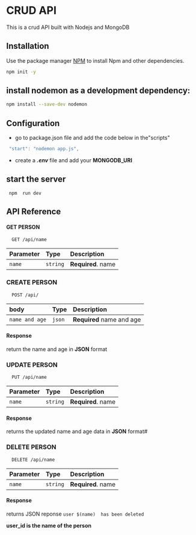 # CRUD API

This is a crud API built with Nodejs and MongoDB

## Installation

Use the package manager [NPM](https://pip.pypa.io/en/stable/) to install Npm and other dependencies.

```bash
npm init -y
```

## install nodemon as a development dependency:

```bash
npm install --save-dev nodemon
```

## Configuration

- go to package.json file and add the code below in the"scripts"

```javascript
 "start": "nodemon app.js",
```

- create a **_.env_** file and add your **MONGODB_URI**

## start the server

```javavscript
 npm  run dev
```

## API Reference

<!-- #### GET ALL PERSON

```http
  GET /api/all
```

| Parameter | Type     | Description |
| :-------- | :------- | :---------- |
| ` all`    | `string` |             | -->

#### GET PERSON

```http
  GET /api/name
```

| Parameter | Type     | Description        |
| :-------- | :------- | :----------------- |
| `name`    | `string` | **Required**. name |

### CREATE PERSON

```http
  POST /api/
```

| body           | Type   | Description               |
| :------------- | :----- | :------------------------ |
| `name and age` | `json` | **Required** name and age |

#### Response

return the name and age in **JSON** format

### UPDATE PERSON

```http
  PUT /api/name
```

| Parameter | Type     | Description        |
| :-------- | :------- | :----------------- |
| `name`    | `string` | **Required**. name |

#### Response

returns the updated name and age data in **JSON** format#

### DELETE PERSON

```http
  DELETE /api/name
```

| Parameter | Type     | Description        |
| :-------- | :------- | :----------------- |
| `name`    | `string` | **Required**. name |

#### Response

returns JSON reponse `user $(name)  has been deleted`

**user_id is the name of the person**
